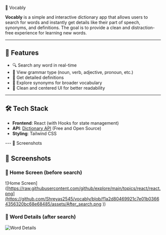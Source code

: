  📘 Vocably

**Vocably** is a simple and interactive dictionary app that allows users to search for words and instantly get details like their part of speech, synonyms, and definitions. The goal is to provide a clean and distraction-free experience for learning new words.

---

## 🚀 Features
- 🔍 Search any word in real-time  
- 📝 View grammar type (noun, verb, adjective, pronoun, etc.)  
- 🧾 Get detailed definitions  
- 👫 Explore synonyms for broader vocabulary  
- 🎨 Clean and centered UI for better readability  

---

## 🛠 Tech Stack
- **Frontend**: React (with Hooks for state management)  
- **API**: [Dictionary API](https://dictionaryapi.dev/) (Free and Open Source)  
- **Styling**: Tailwind CSS  

--- 📸 Screenshots 

## 📸 Screenshots  

### 🔹 Home Screen (before search)  
![Home Screen]([https://raw.githubusercontent.com/github/explore/main/topics/react/react.png](https://github.com/Shreyas2545/vocably/blob/f1a2d80469921c7e01b03664356320bc68e68485/assets/After_search.png
))  

### 🔹 Word Details (after search)  
![Word Details]([https://raw.githubusercontent.com/github/explore/main/topics/javascript/javascrip](https://github.com/Shreyas2545/vocably/blob/f1a2d80469921c7e01b03664356320bc68e68485/assets/Before_search.png))
